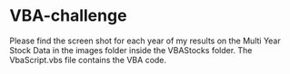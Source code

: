 # VBA-challenge
Please find the screen shot for each year of my results on the Multi Year Stock Data in the images folder inside the VBAStocks folder. The VbaScript.vbs file contains the VBA code.
